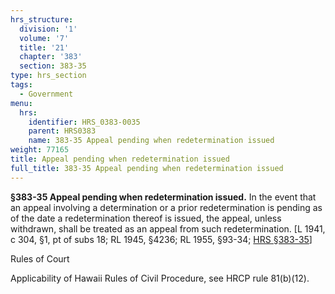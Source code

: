 ```yaml
---
hrs_structure:
  division: '1'
  volume: '7'
  title: '21'
  chapter: '383'
  section: 383-35
type: hrs_section
tags:
  - Government
menu:
  hrs:
    identifier: HRS_0383-0035
    parent: HRS0383
    name: 383-35 Appeal pending when redetermination issued
weight: 77165
title: Appeal pending when redetermination issued
full_title: 383-35 Appeal pending when redetermination issued
---
```

**§383-35 Appeal pending when redetermination issued.** In the event that an appeal involving a determination or a prior redetermination is pending as of the date a redetermination thereof is issued, the appeal, unless withdrawn, shall be treated as an appeal from such redetermination. [L 1941, c 304, §1, pt of subs 18; RL 1945, §4236; RL 1955, §93-34; [HRS §383-35](/title-21/chapter-383/section-383-35/)]

Rules of Court

Applicability of Hawaii Rules of Civil Procedure, see HRCP rule 81(b)(12).
